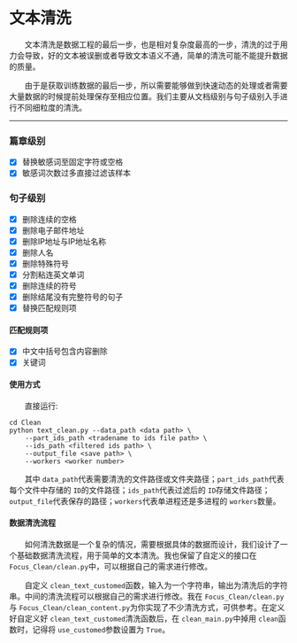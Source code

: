 # 文本清洗

&emsp;&emsp;文本清洗是数据工程的最后一步，也是相对复杂度最高的一步，清洗的过于用力会导致，好的文本被误删或者导致文本语义不通，简单的清洗可能不能提升数据的质量。

&emsp;&emsp;由于是获取训练数据的最后一步，所以需要能够做到快速动态的处理或者需要大量数据的时候提前处理保存至相应位置。我们主要从文档级别与句子级别入手进行不同细粒度的清洗。

---


### 篇章级别

- [X] 替换敏感词至固定字符或空格
- [X] 敏感词次数过多直接过滤该样本

### 句子级别

- [X] 删除连续的空格
- [X] 删除电子邮件地址
- [X] 删除IP地址与IP地址名称
- [X] 删除人名
- [X] 删除特殊符号
- [X] 分割粘连英文单词
- [X] 删除连续的符号
- [X] 删除结尾没有完整符号的句子
- [X] 替换匹配规则项

#### 匹配规则项

* [X] 中文中括号包含内容删除
* [X] 关键词

#### 使用方式

&emsp;&emsp;直接运行:

```
cd Clean
python text_clean.py --data_path <data path> \
	--part_ids_path <tradename to ids file path> \
	--ids_path <filtered ids path> \
	--output_file <save path> \
	--workers <worker number>
```

&emsp;&emsp;其中 `data_path`代表需要清洗的文件路径或文件夹路径；`part_ids_path`代表每个文件中存储的 `ID`的文件路径；`ids_path`代表过滤后的 `ID`存储文件路径；`output_file`代表保存的路径；`workers`代表单进程还是多进程的 `workers`数量。

#### 数据清洗流程

&emsp;&emsp;如何清洗数据是一个复杂的情况，需要根据具体的数据而设计，我们设计了一个基础数据清洗流程，用于简单的文本清洗。我也保留了自定义的接口在 `Focus_Clean/clean.py`中，可以根据自己的需求进行修改。

&emsp;&emsp;自定义 `clean_text_customed`函数，输入为一个字符串，输出为清洗后的字符串。中间的清洗流程可以根据自己的需求进行修改。我在 `Focus_Clean/clean.py`与 `Focus_Clean/clean_content.py`为你实现了不少清洗方式，可供参考。在定义好自定义好 `clean_text_customed`清洗函数后，在 `clean_main.py`中掉用 `clean`函数时，记得将 `use_customed`参数设置为 `True`。
